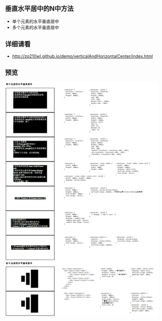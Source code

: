 ## 垂直水平居中的N中方法
  * 单个元素的水平垂直居中
  * 多个元素的水平垂直居中

## 详细请看
  * http://zq210wl.github.io/demo/verticalAndHorizontalCenter/index.html

## 预览
![](preview.png)
